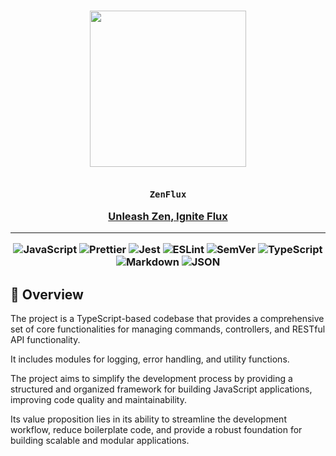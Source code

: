 <div align="center">

<h3>
<img src="https://avatars.githubusercontent.com/u/122043268" width="250" /><br>
<br>

<code>ZenFlux</code><br>

<a href="https://github.com/ZenFlux/">Unleash Zen, Ignite Flux</a>

<hr>

<img src="https://img.shields.io/badge/JavaScript-F7DF1E.svg?style&logo=JavaScript&logoColor=black" alt="JavaScript" />
<img src="https://img.shields.io/badge/Prettier-F7B93E.svg?style&logo=Prettier&logoColor=black" alt="Prettier" />
<img src="https://img.shields.io/badge/Jest-C21325.svg?style&logo=Jest&logoColor=white" alt="Jest" />
<img src="https://img.shields.io/badge/ESLint-4B32C3.svg?style&logo=ESLint&logoColor=white" alt="ESLint" />

<img src="https://img.shields.io/badge/SemVer-3F4551.svg?style&logo=SemVer&logoColor=white" alt="SemVer" />
<img src="https://img.shields.io/badge/TypeScript-3178C6.svg?style&logo=TypeScript&logoColor=white" alt="TypeScript" />
<img src="https://img.shields.io/badge/Markdown-000000.svg?style&logo=Markdown&logoColor=white" alt="Markdown" />
<img src="https://img.shields.io/badge/JSON-000000.svg?style&logo=JSON&logoColor=white" alt="JSON" />
</h3>

</div>



## 📍 Overview

The project is a TypeScript-based codebase that provides a comprehensive set of core functionalities for managing commands, controllers, and RESTful API functionality.

It includes modules for logging, error handling, and utility functions.

The project aims to simplify the development process by providing a structured and organized framework for building JavaScript applications, improving code quality and maintainability.

Its value proposition lies in its ability to streamline the development workflow, reduce boilerplate code, and provide a robust foundation for building scalable and modular applications.
